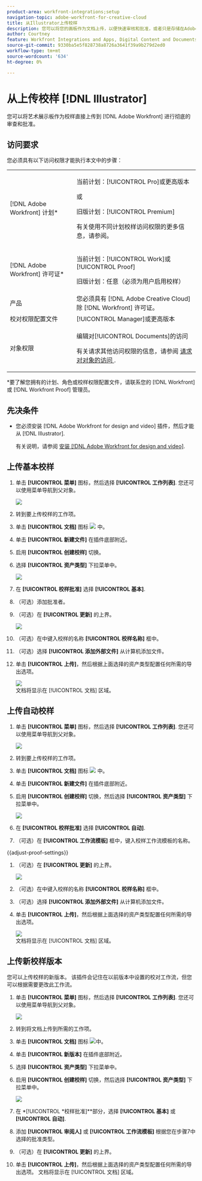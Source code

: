 ```yaml
---
product-area: workfront-integrations;setup
navigation-topic: adobe-workfront-for-creative-cloud
title: 从Illustrator上传校样
description: 您可以将您的画板作为文档上传，以便快速审核和批准，或者只是存储在Adobe Workfront中。
author: Courtney
feature: Workfront Integrations and Apps, Digital Content and Documents
source-git-commit: 9330ba5e5f828738a8726a3641f39a9b279d2ed0
workflow-type: tm+mt
source-wordcount: '634'
ht-degree: 0%

---
```



# 从上传校样 [!DNL Illustrator]

您可以将艺术展示板作为校样直接上传到 [!DNL Adobe Workfront] 进行彻底的审查和批准。

## 访问要求

您必须具有以下访问权限才能执行本文中的步骤：

<table style="table-layout:auto"> 
 <col> 
 <col> 
 <tbody> 
 <tr> 
   <td role="rowheader">[!DNL Adobe Workfront] 计划*</td> 
   <td> <p>当前计划：[!UICONTROL Pro]或更高版本</p> <p>或</p> <p>旧版计划：[!UICONTROL Premium]</p> <p>有关使用不同计划校样访问权限的更多信息，请参阅。</p> </td> 
  </tr> 
  <tr> 
   <td role="rowheader">[!DNL Adobe Workfront] 许可证*</td> 
   <td> <p>当前计划：[!UICONTROL Work]或[!UICONTROL Proof]</p> <p>旧版计划：任意（必须为用户启用校样）</p> </td> 
  </tr> 
  <tr> 
   <td role="rowheader">产品</td> 
   <td>您必须具有 [!DNL Adobe Creative Cloud] 除 [!DNL Workfront] 许可证。</td> 
  </tr> 
  <tr> 
   <td role="rowheader">校对权限配置文件 </td> 
   <td>[!UICONTROL Manager]或更高版本</td> 
  </tr> 
  <tr> 
   <td role="rowheader">对象权限</td> 
   <td> <p>编辑对[!UICONTROL Documents]的访问</p> <p>有关请求其他访问权限的信息，请参阅 <a href="../../workfront-basics/grant-and-request-access-to-objects/request-access.md" class="MCXref xref">请求对对象的访问 </a>.</p> </td> 
  </tr> 
 </tbody> 
</table>

&#42;要了解您拥有的计划、角色或校样权限配置文件，请联系您的 [!DNL Workfront] 或 [!DNL Workfront Proof] 管理员。

## 先决条件

* 您必须安装 [!DNL Adobe Workfront for design and video] 插件，然后才能从 [!DNL Illustrator].

   有关说明，请参阅 [安装 [!DNL Adobe Workfront for design and video]](/help/quicksilver/workfront-integrations-and-apps/adobe-workfront-for-creative-cloud/wf-install-cc.md).

## 上传基本校样

1. 单击 **[!UICONTROL 菜单]** 图标，然后选择 **[!UICONTROL 工作列表]**. 您还可以使用菜单导航到父对象。

   ![](assets/go-back-to-work-list-350x314.png)

1. 转到要上传校样的工作项。
1. 单击 **[!UICONTROL 文档]** 图标 ![](assets/documents.png) 中。
1. 单击 **[!UICONTROL 新建文件]** 在插件底部附近。
1. 启用 **[!UICONTROL 创建校样]** 切换。
1. 选择 **[!UICONTROL 资产类型]** 下拉菜单中。

   ![](assets/plugin-create-proof-350x182.png)

1. 在 **[!UICONTROL 校样批准]** 选择 **[!UICONTROL 基本]**.
1. （可选）添加批准者。
1. （可选）在 **[!UICONTROL 更新]** 的上界。

   ![](assets/plugin-proof-approvals-350x450.png)

1. （可选）在中键入校样的名称 **[!UICONTROL 校样名称]** 框中。
1. （可选）选择 **[!UICONTROL 添加外部文件]** 从计算机添加文件。
1. 单击 **[!UICONTROL 上传]**，然后根据上面选择的资产类型配置任何所需的导出选项。

   ![](assets/plugin-files-350x307.png)\
   文档将显示在 [!UICONTROL 文档] 区域。

## 上传自动校样

1. 单击 **[!UICONTROL 菜单]** 图标，然后选择 **[!UICONTROL 工作列表]**. 您还可以使用菜单导航到父对象。

   ![](assets/go-back-to-work-list-350x314.png)

1. 转到要上传校样的工作项。
1. 单击 **[!UICONTROL 文档]** 图标 ![](assets/documents.png) 中。

1. 单击 **[!UICONTROL 新建文件]** 在插件底部附近。
1. 启用 **[!UICONTROL 创建校样]** 切换，然后选择 **[!UICONTROL 资产类型]** 下拉菜单中。

   ![](assets/plugin-create-proof-350x182.png)

1. 在 **[!UICONTROL 校样批准]** 选择 **[!UICONTROL 自动]**.
1. （可选）在 **[!UICONTROL 工作流模板]** 框中，键入校样工作流模板的名称。

{{adjust-proof-settings}}

1. （可选）在 **[!UICONTROL 更新]** 的上界。

   ![](assets/copy-of-proof-approvals-advanced-350x424.png) <!-- new screenshot -->

1. （可选）在中键入校样的名称 **[!UICONTROL 校样名称]** 框中。
1. （可选）选择 **[!UICONTROL 添加外部文件]** 从计算机添加文件。
1. 单击 **[!UICONTROL 上传]**，然后根据上面选择的资产类型配置任何所需的导出选项。

   ![](assets/plugin-files-350x307.png)\
   文档将显示在 [!UICONTROL 文档] 区域。


## 上传新校样版本

您可以上传校样的新版本。 该插件会记住在以前版本中设置的校对工作流，但您可以根据需要更改此工作流。

1. 单击 **[!UICONTROL 菜单]** 图标，然后选择 **[!UICONTROL 工作列表]**. 您还可以使用菜单导航到父对象。

   ![](assets/go-back-to-work-list-350x314.png)

1. 转到将文档上传到所需的工作项。
1. 单击 **[!UICONTROL 文档]** 图标 ![](assets/documents.png)中。

1. 单击 **[!UICONTROL 新版本]** 在插件底部附近。
1. 选择 **[!UICONTROL 资产类型]** 下拉菜单中。
1. 启用 **[!UICONTROL 创建校样]** 切换，然后选择 **[!UICONTROL 资产类型]** 下拉菜单中。

   ![](assets/plugin-create-proof-350x182.png)

1. 在 *[!UICONTROL *校样批准]**部分，选择 **[!UICONTROL 基本]** 或 **[!UICONTROL 自动]**.

1. 添加 **[!UICONTROL 审阅人]** 或 **[!UICONTROL 工作流模板]** 根据您在步骤7中选择的批准类型。

1. （可选）在 **[!UICONTROL 更新]** 的上界。
1. 单击 **[!UICONTROL 上传]**，然后根据上面选择的资产类型配置任何所需的导出选项。
文档将显示在 [!UICONTROL 文档] 区域。
